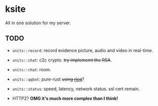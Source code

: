 # ksite

All in one solution for my server.

## TODO

- `units::record`: record evidence picture, audio and video in real-time.

- `units::chat`: c2c crypto. ~~try implememt the RSA~~.

- `units::chat`: room.

- `units::qqbot`: pure-rust ~~using [ricq](https://github.com/lz1998/ricq)~~?

- `units::status`: speed, latency, network status. ssl cert remain.

- HTTP2? **OMG it's much more complex than I think!**
